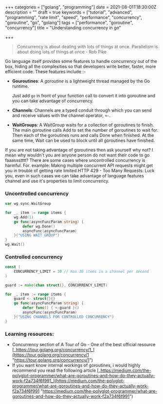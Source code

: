 +++
categories = ["golang", "programming"]
date = 2021-08-01T18:30:00Z
description = ""
draft = true
keywords = ["tutorial", "advanced", "programming", "rate limit", "speed", "performance", "concurrency", "goroutine", "go", "golang"]
tags = ["performance", "goroutine", "concurrency"]
title = "Understanding concurrency in go"

+++
> Concurrency is about dealing with lots of things at once. Parallelism is about doing lots of things at once - Rob Pike

Go language itself provides some features to handle concurrency out of the box, hiding all the complexities so that developers write better, faster, more efficient code. These features include :-

* **Gouroutines**: A _goroutine_ is a lightweight thread managed by the Go runtime.

  Just add `go` in front of your function call to convert it into goroutine and you can take advantage of concurrency.
* **Channels**: Channels are a typed conduit through which you can send and receive values with the channel operator, `<-`.
* **WaitGroups**: A WaitGroup waits for a collection of goroutines to finish. The main goroutine calls Add to set the number of goroutines to wait for. Then each of the goroutines runs and calls Done when finished. At the same time, Wait can be used to block until all goroutines have finished.

If you are not taking advantage of goroutines then ask yourself why not? I mean why wouldn't you are anyone person do not want their code to go faaassstttt? There are some cases where uncontrolled concurrency is harmful. For. example: Making multiple concurrent API requests might get you in trouble of getting rate limited HTTP 429 - Too Many Requests. Luck you, even in such cases we can take advantage of language features channel and use it's properties to limit concurrency.

### Uncontrolled concurrency

```go
var wg sync.WaitGroup
    
for _, item := range items {
	wg.Add(1)
	go func(asyncFuncParam string) {
		defer wg.Done()
		asyncFunc(asyncFuncParam)
	}("USING WAIT GROUP")
}
wg.Wait()
```

### Controlled concurrency

```go
const (
	CONCURRENCY_LIMIT = 30 // max 30 items in a channel per second 
)
    
guard := make(chan struct{}, CONCURRENCY_LIMIT)
    
for _, item := range items {
	guard <- struct{}{}
	go func(asyncFuncParam string) {
		defer func() { <-guard }()
		asyncFunc(asyncFuncParam)
	}("USING CHANNELS FOR CONTROLLED CONCURRENCY")
}
```

### Learning resources:

* Concurrency section of A Tour of Go - One of the best official resource [_https://tour.golang.org/concurrency/1_](https://tour.golang.org/concurrency/1 "https://tour.golang.org/concurrency/1")
* If you want know internal workings of goroutines, i would highly recommend you read the following article [_https://medium.com/the-polyglot-programmer/what-are-goroutines-and-how-do-they-actually-work-f2a734f6f991_](https://medium.com/the-polyglot-programmer/what-are-goroutines-and-how-do-they-actually-work-f2a734f6f991 "https://medium.com/the-polyglot-programmer/what-are-goroutines-and-how-do-they-actually-work-f2a734f6f991")